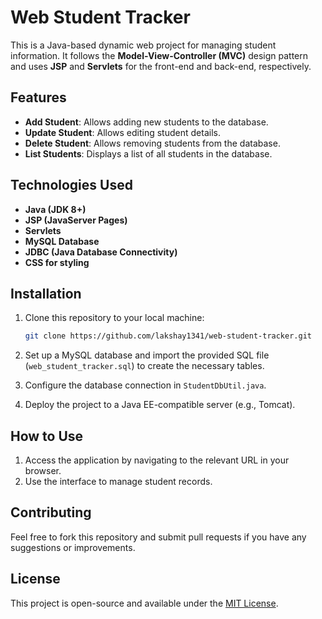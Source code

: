 # Web Student Tracker

This is a Java-based dynamic web project for managing student information. It follows the **Model-View-Controller (MVC)** design pattern and uses **JSP** and **Servlets** for the front-end and back-end, respectively.

## Features
- **Add Student**: Allows adding new students to the database.
- **Update Student**: Allows editing student details.
- **Delete Student**: Allows removing students from the database.
- **List Students**: Displays a list of all students in the database.

## Technologies Used
- **Java (JDK 8+)**
- **JSP (JavaServer Pages)**
- **Servlets**
- **MySQL Database**
- **JDBC (Java Database Connectivity)**
- **CSS for styling**

## Installation
1. Clone this repository to your local machine:
   ```bash
   git clone https://github.com/lakshay1341/web-student-tracker.git
   
2. Set up a MySQL database and import the provided SQL file (`web_student_tracker.sql`) to create the necessary tables.

3. Configure the database connection in `StudentDbUtil.java`.

4. Deploy the project to a Java EE-compatible server (e.g., Tomcat).

## How to Use
1. Access the application by navigating to the relevant URL in your browser.
2. Use the interface to manage student records.

## Contributing
Feel free to fork this repository and submit pull requests if you have any suggestions or improvements.

## License
This project is open-source and available under the [MIT License](LICENSE).
```
